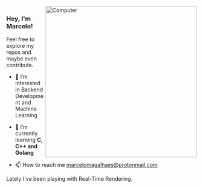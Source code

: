 <img src="https://github.com/magalhaesm/magalhaesm/assets/32808884/45853f8a-5ec1-4fce-a005-ddd3983d0fd5" min-width="400px" max-width="400px" width="400px" align="right" alt="Computer">

<p align="left"> 
  <h3><b>Hey, I'm Marcelo!</b></h3>
  Feel free to explore my repos and maybe even contribute.
</p>

<p align="left">

- 👀 I’m interested in Backend Development and Machine Learning
  
- 🌱 I’m currently learning **C, C++ and Golang**

- 📫 How to reach me marcelomagalhaes@protonmail.com
</p>

Lately I've been playing with Real-Time Rendering.
